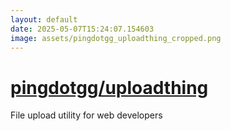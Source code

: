 ```yaml
---
layout: default
date: 2025-05-07T15:24:07.154603
image: assets/pingdotgg_uploadthing_cropped.png
---
```


# [pingdotgg/uploadthing](https://github.com/pingdotgg/uploadthing)

File upload utility for web developers
